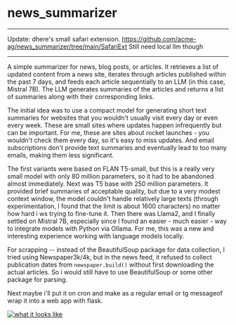# news_summarizer

-------

Update: dhere's small safari extension. https://github.com/acme-ag/news_summarizer/tree/main/SafariExt
Still need local llm though

-------

A simple summarizer for news, blog posts, or articles. It retrieves a list of updated content from a news site, iterates through articles published within the past 7 days, and feeds each article sequentially to an LLM (in this case, Mistral 7B). The LLM generates summaries of the articles and returns a list of summaries along with their corresponding links.

The initial idea was to use a compact model for generating short text summaries for websites that you wouldn't usually visit every day or even every week. These are small sites where updates happen infrequently but can be important. For me, these are sites about rocket launches - you wouldn't check them every day, so it's easy to miss updates. And email subscriptions don't provide text summaries and eventually lead to too many emails, making them less significant.

The first variants were based on FLAN T5-small, but this is a really very small model with only 80 million parameters, so it had to be abandoned almost immediately. Next was T5 base with 250 million parameters. It provided brief summaries of acceptable quality, but due to a very modest context window, the model couldn't handle relatively large texts (through experimentation, I found that the limit is about 1600 characters) no matter how hard i ws trying to fine-tune it. Then there was Llama2, and I finally settled on Mistral 7B, especially since I found an easier - much easier - way to integrate models with Python via Ollama. For me, this was a new and interesting experience working with language models locally.

For scrapping -- instead of the BeautifulSoup package for data collection, I tried using Newspaper3k/4k, but in the news feed, it refused to collect publication dates from `newspaper.build()` without first downloading the actual articles. So i would still have to use BeautifulSoup or some other package for parsing.

Next maybe i'll put it on cron and make as a regular email or tg messageof wrap it into a web app with flask.

[![what it looks like](https://i.postimg.cc/mk2PLvwY/temp-Imageo-SWYO1.avif)](https://postimg.cc/jwmxvkB2)
